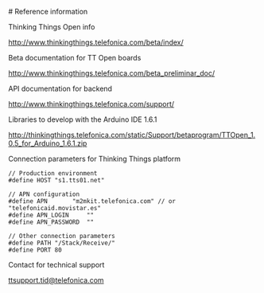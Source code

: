 # Reference information

Thinking Things Open info

http://www.thinkingthings.telefonica.com/beta/index/

Beta documentation for TT Open boards

http://www.thinkingthings.telefonica.com/beta_preliminar_doc/ 

API documentation for backend

http://www.thinkingthings.telefonica.com/support/

Libraries to develop with the Arduino IDE 1.6.1

http://thinkingthings.telefonica.com/static/Support/betaprogram/TTOpen_1.0.5_for_Arduino_1.6.1.zip 

Connection parameters for Thinking Things platform

```
// Production environment
#define HOST "s1.tts01.net" 
 
// APN configuration
#define APN       "m2mkit.telefonica.com" // or "telefonicaid.movistar.es"
#define APN_LOGIN     ""
#define APN_PASSWORD  ""
 
// Other connection parameters
#define PATH "/Stack/Receive/"
#define PORT 80
```

Contact for technical support

ttsupport.tid@telefonica.com 

